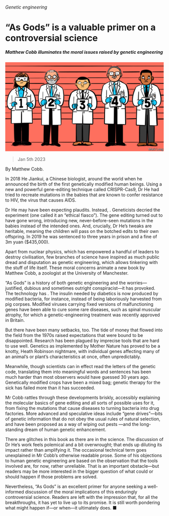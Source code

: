 ###### Genetic engineering

# “As Gods” is a valuable primer on a controversial science 

##### Matthew Cobb illuminates the moral issues raised by genetic engineering 

![image](images/20230107_CUD001.jpg) 

> Jan 5th 2023 

By Matthew Cobb. 

In 2018 He Jiankui, a Chinese biologist,  around the world when he announced the birth of the first genetically modified human beings. Using a new and powerful gene-editing technique called CRISPR-Cas9, Dr He had tried to recreate mutations in the babies that are known to confer resistance to HIV, the virus that causes AIDS.

Dr He may have been expecting plaudits. Instead, . Geneticists decried the experiment (one called it an “ethical fiasco”). The gene editing turned out to have gone wrong, introducing new, never-before-seen mutations in the babies instead of the intended ones. And, crucially, Dr He’s tweaks are heritable, meaning the children will pass on the botched edits to their own offspring. In 2019 he was sentenced to three years in prison and a fine of 3m yuan ($435,000).

Apart from nuclear physics, which has empowered a handful of leaders to destroy civilisation, few branches of science have inspired as much public dread and disputation as genetic engineering, which allows tinkering with the stuff of life itself. These moral concerns animate a new book by Matthew Cobb, a zoologist at the University of Manchester.

“As Gods” is a history of both genetic engineering and the worries—justified, dubious and sometimes outright conspiracist—it has provoked. The technology has . The insulin needed by diabetics is now produced by modified bacteria, for instance, instead of being laboriously harvested from pig corpses. Modified viruses carrying fixed versions of malfunctioning genes have been able to cure some rare diseases, such as spinal muscular atrophy, for which a genetic-engineering treatment was recently approved in Britain.

But there have been many setbacks, too. The tide of money that flowed into the field from the 1970s raised expectations that were bound to be disappointed. Research has been plagued by imprecise tools that are hard to use well. Genetics as implemented by Mother Nature has proved to be a knotty, Heath Robinson nightmare, with individual genes affecting many of an animal’s or plant’s characteristics at once, often unpredictably.

Meanwhile, though scientists can in effect read the letters of the genetic code, translating them into meaningful words and sentences has been much harder than most observers would have guessed 30 years ago. Genetically modified crops have been a mixed bag; genetic therapy for the sick has failed more than it has succeeded.

Mr Cobb rattles through these developments briskly, accessibly explaining the molecular basics of gene editing and all sorts of possible uses for it, from fixing the mutations that cause diseases to turning bacteria into drug factories. More advanced and speculative ideas include “gene drives”—bits of genetic information that do not obey the usual rules of natural selection, and have been proposed as a way of wiping out pests —and the long-standing dream of human genetic enhancement.

There are glitches in this book as there are in the science. The discussion of Dr He’s work feels polemical and a bit overwrought; that ends up diluting its impact rather than amplifying it. The occasional technical term goes unexplained in Mr Cobb’s otherwise readable prose. Some of his objections to human genetic engineering are based on the observation that the tools involved are, for now, rather unreliable. That is an important obstacle—but readers may be more interested in the bigger question of what could or should happen if those problems are solved.

Nevertheless, “As Gods” is an excellent primer for anyone seeking a well-informed discussion of the moral implications of this enduringly controversial science. Readers are left with the impression that, for all the breakthroughs, it has yet to live up to its promise. It is still worth pondering what might happen if—or when—it ultimately does. ■


